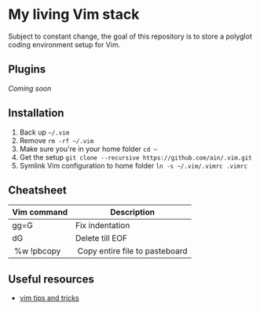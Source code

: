 # My living Vim stack
Subject to constant change, the goal of this repository is to store a polyglot coding environment setup for Vim.

## Plugins
_Coming soon_

## Installation
1. Back up `~/.vim`
2. Remove `rm -rf ~/.vim`
3. Make sure you're in your home folder `cd ~`
4. Get the setup `git clone --recursive https://github.com/ain/.vim.git`
5. Symlink Vim configuration to home folder `ln -s ~/.vim/.vimrc .vimrc`

## Cheatsheet
| Vim command | Description     |
|-------------|-----------------|
| gg=G        | Fix indentation |
| dG          | Delete till EOF |
| %w !pbcopy  | Copy entire file to pasteboard |

## Useful resources
- [vim tips and tricks](http://www.cs.swarthmore.edu/help/vim/home.html) 
